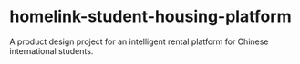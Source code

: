 # homelink-student-housing-platform
A product design project for an intelligent rental platform for Chinese international students.
